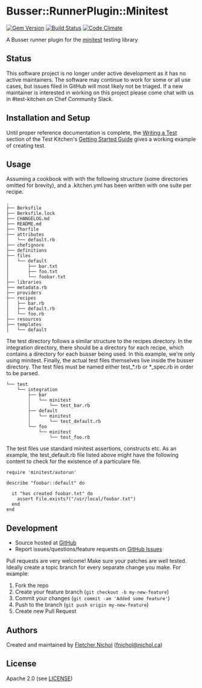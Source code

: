 # <a name="title"></a> Busser::RunnerPlugin::Minitest

[![Gem Version](https://badge.fury.io/rb/busser-minitest.png)](http://badge.fury.io/rb/busser-minitest)
[![Build Status](https://travis-ci.org/test-kitchen/busser-minitest.png?branch=master)](https://travis-ci.org/test-kitchen/busser-minitest)
[![Code Climate](https://codeclimate.com/github/test-kitchen/busser-minitest.png)](https://codeclimate.com/github/test-kitchen/busser-minitest)

A Busser runner plugin for the [minitest][minitest_site] testing library

## Status

This software project is no longer under active development as it has no active maintainers. The software may continue to work for some or all use cases, but issues filed in GitHub will most likely not be triaged. If a new maintainer is interested in working on this project please come chat with us in #test-kitchen on Chef Community Slack.

## <a name="installation"></a> Installation and Setup

Until proper reference documentation is complete, the [Writing a Test](http://kitchen.ci/docs/getting-started/writing-test) section of the Test Kitchen's [Getting Started Guide](http://kitchen.ci/docs/getting-started/) gives a working example of creating test.

## <a name="usage"></a> Usage
Assuming a cookbook with with the following structure (some directories omitted for
brevity), and a .kitchen.yml has been written with one suite per recipe.

```
.
├── Berksfile
├── Berksfile.lock
├── CHANGELOG.md
├── README.md
├── Thorfile
├── attributes
│   └── default.rb
├── chefignore
├── definitions
├── files
│   └── default
│       ├── bar.txt
│       ├── foo.txt
│       └── foobar.txt
├── libraries
├── metadata.rb
├── providers
├── recipes
│   ├── bar.rb
│   ├── default.rb
│   └── foo.rb
├── resources
├── templates
│   └── default
```

The test directory follows a similar structure to the recipes directory.  In the integration directory,
there should be a directory for each recipe, which contains a directory for each busser being used.  In
this example, we're only using minitest.  Finally, the actual test files themselves live inside the busser
directory.  The test files must be named either test_*.rb or *_spec.rb in order to be parsed.

```
└── test
    └── integration
        ├── bar
        │   └── minitest
        │       └── test_bar.rb
        ├── default
        │   └── minitest
        │       └── test_default.rb
        └── foo
            └── minitest
                └── test_foo.rb
```

The test files use standard minitest assertions, constructs etc.  As an example, the test_default.rb file
listed above might have the following content to check for the existence of a particulare file.


```
require 'minitest/autorun'

describe "foobar::default" do

  it "has created foobar.txt" do
    assert File.exists?("/usr/local/foobar.txt")
  end
end
```

## <a name="development"></a> Development

* Source hosted at [GitHub][repo]
* Report issues/questions/feature requests on [GitHub Issues][issues]

Pull requests are very welcome! Make sure your patches are well tested.
Ideally create a topic branch for every separate change you make. For
example:

1. Fork the repo
2. Create your feature branch (`git checkout -b my-new-feature`)
3. Commit your changes (`git commit -am 'Added some feature'`)
4. Push to the branch (`git push origin my-new-feature`)
5. Create new Pull Request

## <a name="authors"></a> Authors

Created and maintained by [Fletcher Nichol][author] (<fnichol@nichol.ca>)

## <a name="license"></a> License

Apache 2.0 (see [LICENSE][license])


[author]:           https://github.com/enter-github-user
[issues]:           https://github.com/enter-github-user/busser-minitest/issues
[license]:          https://github.com/enter-github-user/busser-minitest/blob/master/LICENSE
[repo]:             https://github.com/enter-github-user/busser-minitest

[minitest_site]:    https://github.com/seattlerb/minitest
